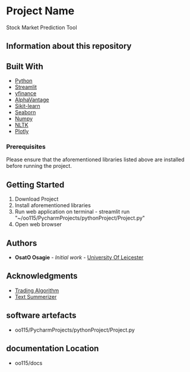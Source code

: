 # Project Name
Stock Market Prediction Tool
## Information about this repository

## Built With

* [Python](https://docs.python.org/3/)  
* [Streamlit](https://docs.streamlit.io/en/stable/ )
* [yfinance](https://pypi.org/project/yfinance/ )
* [AlphaVantage](https://www.alphavantage.co/documentation/ ) 
* [Sikit-learn](https://scikit-learn.org/0.21/)
* [Seaborn](https://seaborn.pydata.org/introduction.html)
* [Numpy](https://numpy.org/doc/stable/)
* [NLTK](https://www.nltk.org/ )
* [Plotly](https://plotly.com/python/ )

### Prerequisites
Please ensure that the aforementioned libraries listed above are installed before running the project.

## Getting Started

1. Download Project
2. Install aforementioned libraries
3. Run web application on terminal -  streamlit run "~/oo115/PycharmProjects/pythonProject/Project.py"
4. Open web browser 

## Authors

* **OsatO Osagie** - *Initial work* - [University Of Leicester](https://campus.cs.le.ac.uk/gitlab/ug_project/20-21/oo115/)

## Acknowledgments

* [Trading Algorithm](https://towardsdatascience.com/getting-rich-quick-with-machine-learning-and-stock-market-predictions-696802da94fe)
* [Text Summerizer](https://www.geeksforgeeks.org/python-text-summarizer/)


## software artefacts

* oo115/PycharmProjects/pythonProject/Project.py

## documentation Location 

* oo115/docs

